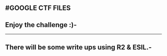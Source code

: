 #GOOGLE CTF FILES 
-----------------------
Enjoy the challenge :)-
----------------------
----------------------------------------------
There will be some write ups using R2 & ESIL.-
----------------------------------------------



